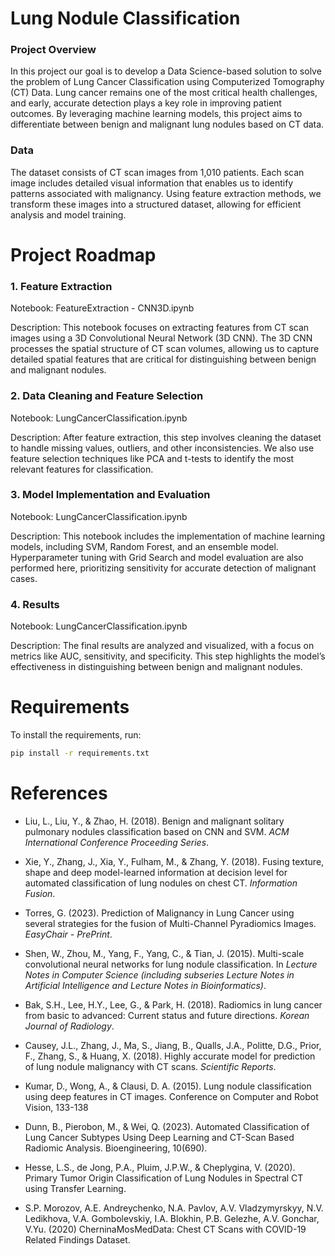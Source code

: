 # Lung Nodule Classification 
### Project Overview
In this project our goal is to develop a Data Science-based solution to solve the problem of Lung Cancer Classification using Computerized Tomography (CT) Data. Lung cancer remains one of the most critical health challenges, and early, accurate detection plays a key role in improving patient outcomes. By leveraging machine learning models, this project aims to differentiate between benign and malignant lung nodules based on CT data.

### Data
The dataset consists of CT scan images from 1,010 patients. Each scan image includes detailed visual information that enables us to identify patterns associated with malignancy. Using feature extraction methods, we transform these images into a structured dataset, allowing for efficient analysis and model training.

# Project Roadmap
### 1. Feature Extraction
Notebook: FeatureExtraction - CNN3D.ipynb

Description: This notebook focuses on extracting features from CT scan images using a 3D Convolutional Neural Network (3D CNN). The 3D CNN processes the spatial structure of CT scan volumes, allowing us to capture detailed spatial features that are critical for distinguishing between benign and malignant nodules.

### 2. Data Cleaning and Feature Selection
Notebook: LungCancerClassification.ipynb

Description: After feature extraction, this step involves cleaning the dataset to handle missing values, outliers, and other inconsistencies. We also use feature selection techniques like PCA and t-tests to identify the most relevant features for classification.

### 3. Model Implementation and Evaluation
Notebook: LungCancerClassification.ipynb

Description: This notebook includes the implementation of machine learning models, including SVM, Random Forest, and an ensemble model. Hyperparameter tuning with Grid Search and model evaluation are also performed here, prioritizing sensitivity for accurate detection of malignant cases.

### 4. Results
Notebook: LungCancerClassification.ipynb

Description: The final results are analyzed and visualized, with a focus on metrics like AUC, sensitivity, and specificity. This step highlights the model’s effectiveness in distinguishing between benign and malignant nodules.

# Requirements

To install the requirements, run:

```bash
pip install -r requirements.txt
```

# References
- Liu, L., Liu, Y., & Zhao, H. (2018). Benign and malignant solitary pulmonary nodules classification based on CNN and SVM. *ACM International Conference Proceeding Series*.

- Xie, Y., Zhang, J., Xia, Y., Fulham, M., & Zhang, Y. (2018). Fusing texture, shape and deep model-learned information at decision level for automated classification of lung nodules on chest CT. *Information Fusion*.

- Torres, G. (2023). Prediction of Malignancy in Lung Cancer using several strategies for the fusion of Multi-Channel Pyradiomics Images. *EasyChair - PrePrint*.

- Shen, W., Zhou, M., Yang, F., Yang, C., & Tian, J. (2015). Multi-scale convolutional neural networks for lung nodule classification. In *Lecture Notes in Computer Science (including subseries Lecture Notes in Artificial Intelligence and Lecture Notes in Bioinformatics)*.

- Bak, S.H., Lee, H.Y., Lee, G., & Park, H. (2018). Radiomics in lung cancer from basic to advanced: Current status and future directions. *Korean Journal of Radiology*.

- Causey, J.L., Zhang, J., Ma, S., Jiang, B., Qualls, J.A., Politte, D.G., Prior, F., Zhang, S., & Huang, X. (2018). Highly accurate model for prediction of lung nodule malignancy with CT scans. *Scientific Reports*.

- Kumar, D., Wong, A., & Clausi, D. A. (2015). Lung nodule classification using deep features in CT images. Conference on Computer and Robot Vision, 133-138

- Dunn, B., Pierobon, M., & Wei, Q. (2023). Automated Classification of Lung Cancer Subtypes Using Deep Learning and CT-Scan Based Radiomic Analysis. Bioengineering, 10(690).

- Hesse, L.S., de Jong, P.A., Pluim, J.P.W., & Cheplygina, V. (2020). Primary Tumor Origin Classification of Lung Nodules in Spectral CT using Transfer Learning.

- S.P. Morozov, A.E. Andreychenko, N.A. Pavlov, A.V. Vladzymyrskyy, N.V. Ledikhova, V.A. Gombolevskiy, I.A. Blokhin, P.B. Gelezhe, A.V. Gonchar, V.Yu. (2020) CherninaMosMedData: Chest CT Scans with COVID-19 Related Findings Dataset.





